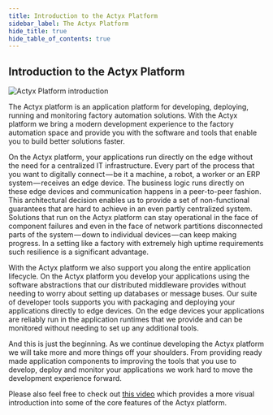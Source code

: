 ```yaml
---
title: Introduction to the Actyx Platform
sidebar_label: The Actyx Platform
hide_title: true
hide_table_of_contents: true
---
```


## Introduction to the Actyx Platform

![Actyx Platform introduction](/images/home/actyx_platform.png)

The Actyx platform is an application platform for developing, deploying, running and monitoring factory automation solutions.
With the Actyx platform we bring a modern development experience to the factory automation space and provide you with the software and tools that enable you to build better solutions faster.

On the Actyx platform, your applications run directly on the edge without the need for a centralized IT infrastructure.
Every part of the process that you want to digitally connect — be it a machine, a robot, a worker or an ERP system — receives an edge device.
The business logic runs directly on these edge devices and communication happens in a peer-to-peer fashion.
This architectural decision enables us to provide a set of non-functional guarantees that are hard to achieve in an even partly centralized system.
Solutions that run on the Actyx platform can stay operational in the face of component failures and even in the face of network partitions disconnected parts of the system — down to individual devices — can keep making progress.
In a setting like a factory with extremely high uptime requirements such resilience is a significant advantage.

With the Actyx platform we also support you along the entire application lifecycle.
On the Actyx platform you develop your applications using the software abstractions that our distributed middleware provides without needing to worry about setting up databases or message buses.
Our suite of developer tools supports you with packaging and deploying your applications directly to edge devices.
On the edge devices your applications are reliably run in the application runtimes that we provide and can be monitored without needing to set up any additional tools.

And this is just the beginning.
As we continue developing the Actyx platform we will take more and more things off your shoulders.
From providing ready made application components to improving the tools that you use to develop, deploy and monitor your applications we work hard to move the development experience forward.

Please also feel free to check out [this video](https://www.youtube.com/watch?v=T36Gsae9woo) which provides a more visual introduction into some of the core features of the Actyx platform.
